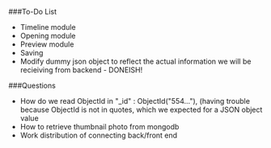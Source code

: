###To-Do List
* Timeline module
* Opening module
* Preview module
* Saving
* Modify dummy json object to reflect the actual information we will be recieiving from backend - DONEISH!


###Questions
* How do we read ObjectId in "_id" : ObjectId("554..."), (having trouble because ObjectId is not in quotes, which we expected for a JSON object value
* How to retrieve thumbnail photo from mongodb
* Work distribution of connecting back/front end
